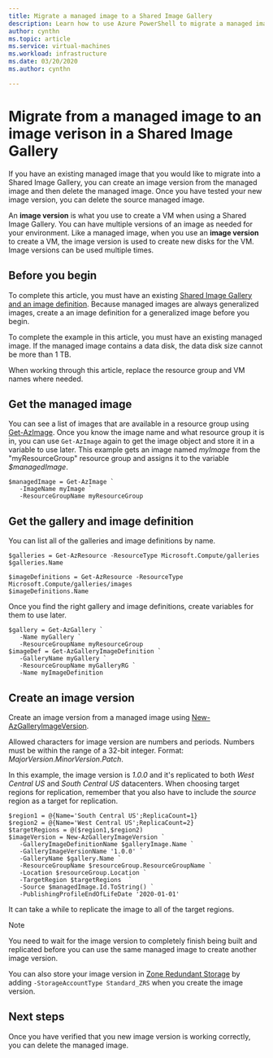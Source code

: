 ```yaml
---
title: Migrate a managed image to a Shared Image Gallery
description: Learn how to use Azure PowerShell to migrate a managed image to a image version in a Shared Image Gallery.
author: cynthn
ms.topic: article
ms.service: virtual-machines
ms.workload: infrastructure
ms.date: 03/20/2020
ms.author: cynthn

---
```


# Migrate from a managed image to an image verison in a Shared Image Gallery

If you have an existing managed image that you would like to migrate into a Shared Image Gallery, you can create an image version from the managed image and then delete the managed image. Once you have tested your new image version, you can delete the source managed image.

An **image version** is what you use to create a VM when using a Shared Image Gallery. You can have multiple versions of an image as needed for your environment. Like a managed image, when you use an **image version** to create a VM, the image version is used to create new disks for the VM. Image versions can be used multiple times.


## Before you begin

To complete this article, you must have an existing [Shared Image Gallery and an image definition](./windows/shared-images.md#). Because managed images are always generalized images, create a an image definition for a generalized image before you begin.

To complete the example in this article, you must have an existing managed image. If the managed image contains a data disk, the data disk size cannot be more than 1 TB.

When working through this article, replace the resource group and VM names where needed.

## Get the managed image

You can see a list of images that are available in a resource group using [Get-AzImage](https://docs.microsoft.com/powershell/module/az.compute/get-azimage). Once you know the image name and what resource group it is in, you can use `Get-AzImage` again to get the image object and store it in a variable to use later. This example gets an image named *myImage* from the "myResourceGroup" resource group and assigns it to the variable *$managedImage*. 

```azurepowershell-interactive
$managedImage = Get-AzImage `
   -ImageName myImage `
   -ResourceGroupName myResourceGroup
```
## Get the gallery and image definition

You can list all of the galleries and image definitions by name.

```azurepowershell-interactive
$galleries = Get-AzResource -ResourceType Microsoft.Compute/galleries
$galleries.Name

$imageDefinitions = Get-AzResource -ResourceType Microsoft.Compute/galleries/images
$imageDefinitions.Name
```

Once you find the right gallery and image definitions, create variables for them to use later.

```azurepowershell-interactive
$gallery = Get-AzGallery `
   -Name myGallery `
   -ResourceGroupName myResourceGroup
$imageDef = Get-AzGalleryImageDefinition `
   -GalleryName myGallery `
   -ResourceGroupName myGalleryRG `
   -Name myImageDefinition
```

## Create an image version

Create an image version from a managed image using [New-AzGalleryImageVersion](https://docs.microsoft.com/powershell/module/az.compute/new-azgalleryimageversion). 

Allowed characters for image version are numbers and periods. Numbers must be within the range of a 32-bit integer. Format: *MajorVersion*.*MinorVersion*.*Patch*.

In this example, the image version is *1.0.0* and it's replicated to both *West Central US* and *South Central US* datacenters. When choosing target regions for replication, remember that you also have to include the *source* region as a target for replication.


```azurepowershell-interactive
$region1 = @{Name='South Central US';ReplicaCount=1}
$region2 = @{Name='West Central US';ReplicaCount=2}
$targetRegions = @($region1,$region2)
$imageVersion = New-AzGalleryImageVersion `
   -GalleryImageDefinitionName $galleryImage.Name `
   -GalleryImageVersionName '1.0.0' `
   -GalleryName $gallery.Name `
   -ResourceGroupName $resourceGroup.ResourceGroupName `
   -Location $resourceGroup.Location `
   -TargetRegion $targetRegions  `
   -Source $managedImage.Id.ToString() `
   -PublishingProfileEndOfLifeDate '2020-01-01' 
```

It can take a while to replicate the image to all of the target regions.


> [!NOTE]
> You need to wait for the image version to completely finish being built and replicated before you can use the same managed image to create another image version. 
>
> You can also store your image version in [Zone Redundant Storage](https://docs.microsoft.com/azure/storage/common/storage-redundancy-zrs) by adding `-StorageAccountType Standard_ZRS` when you create the image version.
>

## Next steps

Once you have verified that you new image version is working correctly, you can delete the managed image.